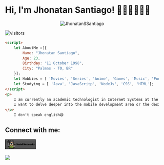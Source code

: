 # Hi, I'm Jhonatan Santiago! 🙋🏾‍♂️👨🏾‍💻
<p align='center'> <img src="https://komarev.com/ghpvc/?username=JhonatanSSantiago&label=Profile%20views&color=0e75b6&style=flat" alt="JhonatanSSantiago" /> </p>
<p align='center'>

![visitors](https://visitor-badge.glitch.me/badge?page_id=JhonatanSSantiago.JhonatanSSantiago)

</p>

````html
<script>
    let AboutMe =[{
    	Name: "Jhonatan Santiago",
    	Age: 23,
    	Birthday: "11 October 1998",
    	City: "Palmas - TO, BR"   
	}];
	let Hobbies = [ 'Movies', 'Series', 'Anime', 'Games', 'Music', 'Podcast', 'Cinema', 'Eating', 'Pets'];	
	let Studying = [ 'Java', 'JavaScritp', 'NodeJs', 'CSS', 'HTML'];
</script>
<p>   
	I am currently an academic technologist in Internet Systems at the Federal Institute of Tocantins - Campus Palmas.
	I want to delve deeper into the mobile development area or the design area, UI/UX.
</p>
	I don't speak english😅
````


## Connect with me:
<p><a href="https://cliolink.com/jhonatanssantiago" target="blank"><img src="img/social.png" width=100/></a</p>

<p><img align="center" src="https://github-readme-stats.vercel.app/api/top-langs/?username=JhonatanSSantiago&theme=radical"/></p>



